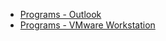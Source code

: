 - [Programs - Outlook](Programs-Outlook)
- [Programs - VMware Workstation](Programs-VMware-Workstation)
